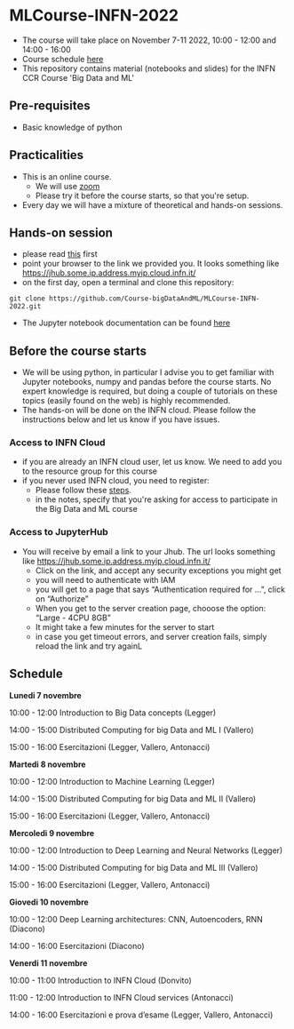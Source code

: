# MLCourse-INFN-2022

- The course will take place on November 7-11 2022, 10:00 - 12:00 and 14:00 - 16:00
- Course schedule [here](#schedule)
- This repository contains material (notebooks and slides) for the INFN CCR Course 'Big Data and ML' 

## Pre-requisites

- Basic knowledge of python 

## Practicalities

- This is an online course. 
   - We will use [zoom](https://cern.zoom.us/j/405151509)
   - Please try it before the course starts, so that you're setup.
- Every day we will have a mixture of theoretical and hands-on sessions. 

## Hands-on session

- please read [this](#before-the-course-starts) first
- point your browser to the link we provided you. It looks something like https://jhub.some.ip.address.myip.cloud.infn.it/
- on the first day, open a terminal and clone this repository:

```
git clone https://github.com/Course-bigDataAndML/MLCourse-INFN-2022.git
```
- The Jupyter notebook documentation can be found [here](https://jupyter-notebook.readthedocs.io/en/stable/notebook.html) 

## Before the course starts

- We will be using python, in particular I advise you to get familiar with Jupyter notebooks, numpy and pandas before the course starts. No expert knowledge is required, but doing a couple of tutorials on these topics (easily found on the web) is highly recommended.
- The hands-on will be done on the INFN cloud. Please follow the instructions below and let us know if you have issues.
 
### Access to INFN Cloud

- if you are already an INFN cloud user, let us know. We need to add you to the resource group for this course
- if you never used INFN cloud, you need to register: 
   - Please follow these [steps](https://guides.cloud.infn.it/docs/users-guides/en/latest/users_guides/getting_started.html#registration-in-the-infn-cloud-iam).
   - in the notes, specify that you're asking for access to participate in the Big Data and ML course

### Access to JupyterHub

-  You will receive by email a link to your Jhub. The url looks something like https://jhub.some.ip.address.myip.cloud.infn.it/
   -  Click on the link, and accept any security exceptions you might get
   - you will need to authenticate with IAM
   - you will get to a page that says “Authentication required for …”, click on “Authorize”
   - When you get to the server creation page, chooose the option: “Large - 4CPU 8GB”
   - It might take a few minutes for the server to start
   - in case you get timeout errors, and server creation fails, simply reload the link and try againL


## Schedule

**Lunedi 7 novembre**

10:00 - 12:00         Introduction to Big Data concepts (Legger)

14:00 - 15:00        Distributed Computing for big Data and ML I (Vallero)

15:00 - 16:00        Esercitazioni (Legger, Vallero, Antonacci)

**Martedi 8 novembre**

10:00 - 12:00         Introduction to Machine Learning (Legger)

14:00 - 15:00         Distributed Computing for big Data and ML II (Vallero)

15:00 - 16:00        Esercitazioni (Legger, Vallero, Antonacci)

**Mercoledi 9 novembre**

10:00 - 12:00         Introduction to Deep Learning and Neural Networks  (Legger)

14:00 - 15:00         Distributed Computing for big Data and ML III (Vallero)

15:00 - 16:00        Esercitazioni (Legger, Vallero, Antonacci)

**Giovedi 10 novembre**

10:00 - 12:00         Deep Learning architectures: CNN, Autoencoders, RNN (Diacono)

14:00 - 16:00        Esercitazioni (Diacono)

**Venerdi 11 novembre**

10:00 - 11:00         Introduction to INFN Cloud (Donvito)

11:00 - 12:00         Introduction to INFN Cloud services (Antonacci)

14:00 - 16:00        Esercitazioni e prova d’esame (Legger, Vallero, Antonacci)
